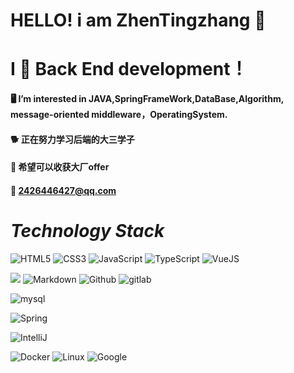  # HELLO!  i am  ZhenTingzhang   :whale: 
<!-- ![Apache](https://img.shields.io/badge/License-MIT%202.0%20Apache%20Alliance-red?logo=GO?style=flat-square)
![xxx](https://img.shields.io/badge/GitHub-wki-green?logo=github&logoColor=red)
![xx](https://img.shields.io/badge/SpringFrameWook-contribute-brightgreen?logo=Spring)
![x](https://img.shields.io/badge/Tencent-contributor-brightgreen?logo=CodingNinjas)
![x](https://img.shields.io/badge/CloudWeGO-contributor-brightgreen?logo=ByteDance) -->

# I 💖 Back End development！
#### 🖥️ I’m interested in JAVA,SpringFrameWork,DataBase,Algorithm, message-oriented middleware，OperatingSystem.
#### 🐕‍ 正在努力学习后端的大三学子
#### 💬 希望可以收获大厂offer
#### 📮 2426446427@qq.com
# _Technology Stack_
![HTML5](https://img.shields.io/badge/HTML5-E34F26.svg?style=flat-square&logo=html5&logoColor=white)
![CSS3](https://img.shields.io/badge/CSS3-1572B6.svg?style=flat-square&logo=css3&logoColor=white)
![JavaScript](https://img.shields.io/badge/JavaScript-323330.svg?style=flat-square?logo=javascript&logoColor=F7DF1E)
![TypeScript](https://img.shields.io/badge/TypeScript-007ACC.svg?style=flat-square?logo=typescript&logoColor=white)
![VueJS](https://img.shields.io/badge/Vue.js-35495e.svg?style=flat-squarelogo=vue.js&logoColor=4FC08D)

 ![](https://img.shields.io/badge/-Git-FCC624?style=flat&logo=git)
 ![Markdown](https://img.shields.io/badge/Markdown-000000.svg?style=flat-square?logo=markdown&logoColor=white)
 ![Github](https://img.shields.io/badge/Github-100000.svg?style=flat-square?logo=github&logoColor=white)
 ![gitlab](https://img.shields.io/badge/Gitlab-330f63.svg??style=flat-square?logo=gitlab&logoColor=white)


![mysql](https://img.shields.io/badge/mysql-00000f.svg??style=flat-squarelogo=mysql&logoColor=white)

![Spring](https://img.shields.io/badge/Spring-6DB33F.svg??style=flat-squarelogo=spring&logoColor=white)

![IntelliJ](https://img.shields.io/badge/IntelliJ_IDEA-black??style=flat-squarelogo=intellij-idea&logoColor=white)

![Docker](https://img.shields.io/badge/-Docker-FCC624?style=flat-square&logo=docker&logoColor=white)
![Linux](https://img.shields.io/badge/Linux-FCC624?style=flat-square&logo=linux&logoColor=black)
![Google](https://img.shields.io/badge/Chrome-4285F4?style=flat-square&logo=GoogleChrome&logoColor=white)




